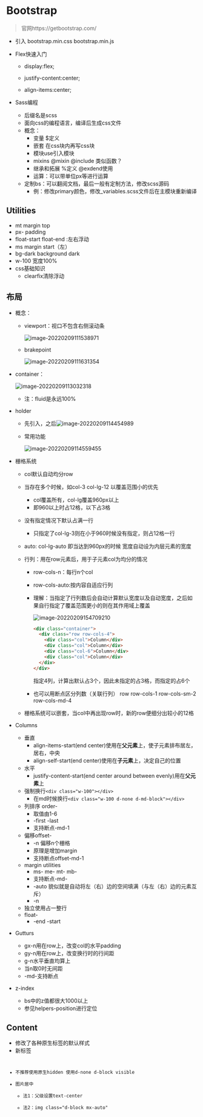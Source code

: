 # Bootstrap

> 官网https://getbootstrap.com/

+ 引入 bootstrap.min.css bootstrap.min.js
+ Flex快速入门

  + display:flex;

  + justify-content:center;

  + align-items:center;
+ Sass编程
  + 后缀名是scss
  + 面向css的编程语言，编译后生成css文件
  + 概念：
    + 变量 $定义
    + 嵌套 在css块内再写css块
    + 模块use引入模块
    + mixins @mixin @include 类似函数？
    + 继承和拓展 %定义 @exdend使用
    + 运算：可以带单位px等进行运算
  + 定制bs：可以翻阅文档，最后一般有定制方法，修改scss源码
    + 例：修改primary颜色，修改_variables.scss文件后在主模块重新编译

## Utilities

+ mt margin top
+ px- padding
+ float-start float-end :左右浮动
+ ms margin start（左）
+ bg-dark background dark
+ w-100 宽度100%
+ css基础知识
  + clearfix清除浮动

## 布局

+ 概念：

  + viewport：视口不包含右侧滚动条

    ![image-20220209111538971](https://cdn.jsdelivr.net/gh/innnky/images@master/uPic/image-20220209111538971.png)

  + brakepoint

    ![image-20220209111631354](https://cdn.jsdelivr.net/gh/innnky/images@master/uPic/image-20220209111631354.png)

+ container：

  ![image-20220209113032318](https://cdn.jsdelivr.net/gh/innnky/images@master/uPic/image-20220209113032318.png)

  + 注：fluid是永远100%

+ holder

  + 先引入，之后![image-20220209114454989](https://cdn.jsdelivr.net/gh/innnky/images@master/uPic/image-20220209114454989.png)

  + 常用功能

    ![image-20220209114559455](https://cdn.jsdelivr.net/gh/innnky/images@master/uPic/image-20220209114559455.png)

+ 栅格系统

  + col默认自动均分row
  
  + 当存在多个时候，如col-3 col-lg-12 以覆盖范围小的优先
  
    + col覆盖所有，col-lg覆盖960px以上
    + 即960以上时占12格，以下占3格
  
  + 没有指定情况下默认占满一行
  
    + 只指定了col-lg-3则在小于960时候没有指定，则占12格一行
  
  + auto: col-lg-auto 即当达到960px的时候 宽度自动设为内层元素的宽度
  
  + 行列：用在row元素后，用于子元素col为均分的情况
  
    + row-cols-n：每行n个col
  
    + row-cols-auto:按内容自适应行列
  
    + 理解：当指定了行列数后会自动计算默认宽度以及自动宽度，之后如果自行指定了覆盖范围更小的则在其作用域上覆盖
  
      ![image-20220209154709210](https://cdn.jsdelivr.net/gh/innnky/images@master/uPic/image-20220209154709210.png)
  
      ```html
      <div class="container">
        <div class="row row-cols-4">
          <div class="col">Column</div>
          <div class="col">Column</div>
          <div class="col-6">Column</div>
          <div class="col">Column</div>
        </div>
      </div>
      ```
  
      指定4列，计算出默认占3个，因此未指定的占3格，而指定的占6个
  
    + 也可以用断点区分列数（关联行列） row row-cols-1 row-cols-sm-2 row-cols-md-4
  
  + 栅格系统可以嵌套，当col中再出现row时，新的row便细分出较小的12格
  
+ Columns

  + 垂直
    + align-items-start(end center)使用在**父元素**上，使子元素排布居左，居右，中央
    + align-self-start(end center)使用在**子元素**上，决定自己的位置
  + 水平
    + justify-content-start(end center around between evenly)用在**父元素**上
  + 强制换行`<div class="w-100"></div>`
    + 在md时候换行`<div class="w-100 d-none d-md-block"></div>`
  + 列排序 order-
    + 取值由1-6
    + -first -last
    + 支持断点-md-1
  + 偏移offset-
    + -n  偏移n个栅格
    + 原理是增加margin
    + 支持断点offset-md-1
  + margin utilities
    + ms- me- mt- mb-
    + 支持断点-md-
    + -auto 貌似就是自动将左（右）边的空间填满（与左（右）边的元素互斥）
    + -n 
  + 独立使用占一整行
  + float-
    + -end -start

+ Gutturs

  + gx-n用在row上，改变col的水平padding
  + gy-n用在row上，改变换行时的行间距
  + g-n水平垂直均算上
  + 当n取0时无间距
  + -md-支持断点

+ z-index

  + bs中的z值都很大1000以上
  + 参见helpers-position进行定位

## Content

+ 修改了各种原生标签的默认样式
+ 新标签<code><pre><var><ktd>
+ 不推荐使用原生hidden 使用d-none d-block visible
+ 图片居中
  + 法1：父级设置text-center
  + 法2：img class="d-block mx-auto"